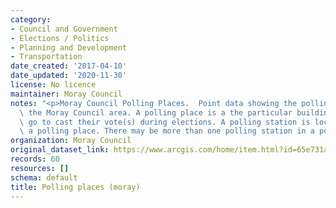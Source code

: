 ```yaml
---
category:
- Council and Government
- Elections / Politics
- Planning and Development
- Transportation
date_created: '2017-04-10'
date_updated: '2020-11-30'
license: No licence
maintainer: Moray Council
notes: "<p>Moray Council Polling Places.  Point data showing the polling\_places for\
  \ the Moray Council area. A polling place is a the particular building where people\
  \ go to cast their vote(s) during elections. A polling station is located within\
  \ a polling place. There may be more than one polling station in a polling place.</p>"
organization: Moray Council
original_dataset_link: https://www.arcgis.com/home/item.html?id=65e731a73f384fadad25bef39fdcc342
records: 60
resources: []
schema: default
title: Polling places (moray)
---
```

